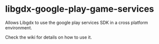 libgdx-google-play-game-services
==============

Allows Libgdx to use the google play services SDK in a cross platform environment.

Check the wiki for details on how to use it.
